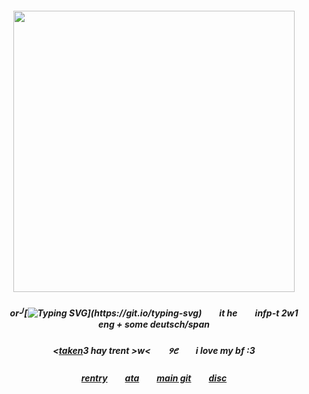 ##### <p align="center"> <img src="https://i.ibb.co/74GPwmP/aw-babies-1.gif" width="450" /> 
##### <p align="center"> or╯[![Typing SVG](https://readme-typing-svg.herokuapp.com?font=Fira+Code&weight=600&size=15&duration=700&pause=2000&color=C06030&background=FFFFFF00&center=true&width=50&height=30&lines=cody!)](https://git.io/typing-svg)　　it he　　infp-t 2w1　　eng + some deutsch/span
##### <p align="center"> <[taken](github.com/trody)3 hay trent >w<　　𑄽𑄺　　i love my bf :3
##### <p align="center"> [rentry](https://rentry.co/infact)　　[ata](https://bouncinonmywood.atabook.org/)　　[main git](https://github.com/onewheatmark)　　[disc](https://discordid.netlify.app/?id=967996558966657025)
